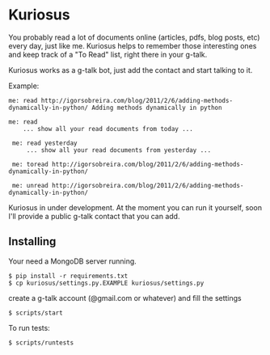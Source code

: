 Kuriosus
========

You probably read a lot of documents online (articles, pdfs, blog posts, etc) every 
day, just like me. Kuriosus helps to remember those interesting ones and keep track
of a "To Read" list, right there in your g-talk.

Kuriosus works as a g-talk bot, just add the contact and start talking to it.

Example:

	me: read http://igorsobreira.com/blog/2011/2/6/adding-methods-dynamically-in-python/ Adding methods dynamically in python

	me: read
    	... show all your read documents from today ...

 	 me: read yesterday
    	 ... show all your read documents from yesterday ...

	 me: toread http://igorsobreira.com/blog/2011/2/6/adding-methods-dynamically-in-python/

	 me: unread http://igorsobreira.com/blog/2011/2/6/adding-methods-dynamically-in-python/

Kuriosus in under development. At the moment you can run it yourself, soon I'll provide
a public g-talk contact that you can add.

Installing
----------

Your need a MongoDB server running.

    $ pip install -r requirements.txt
    $ cp kuriosus/settings.py.EXAMPLE kuriosus/settings.py

create a g-talk account (@gmail.com or whatever) and fill the settings

    $ scripts/start

To run tests:

    $ scripts/runtests